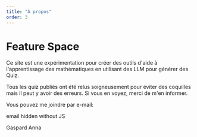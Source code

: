 ```yaml
---
title: "À propos"
order: 3
---
```


# Feature Space

Ce site est une expérimentation pour créer des outils d'aide à l'apprentissage des mathématiques en utilisant des LLM pour générer des Quiz.

Tous les quiz publiés ont été relus soigneusement pour éviter des coquilles mais il peut y avoir des erreurs. Si vous en voyez, merci de m'en informer.

Vous pouvez me joindre par e-mail:

<a id='email'>email hidden without JS</a>

Gaspard Anna

